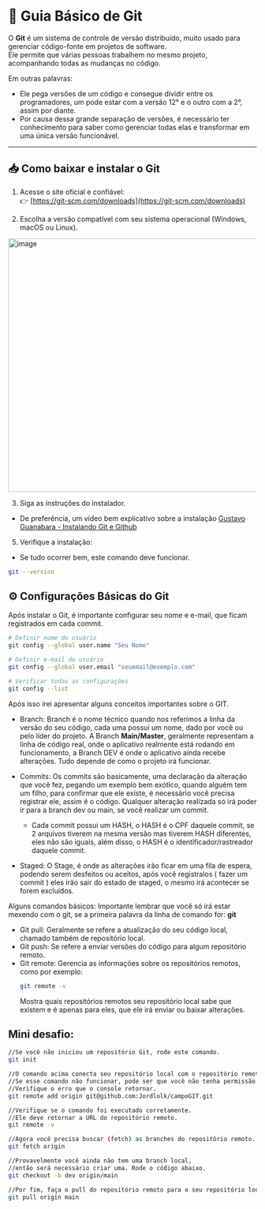 # 🌱 Guia Básico de Git

O **Git** é um sistema de controle de versão distribuído, muito usado para gerenciar código-fonte em projetos de software.  
Ele permite que várias pessoas trabalhem no mesmo projeto, acompanhando todas as mudanças no código.

Em outras palavras:
- Ele pega versões de um código e consegue dividir entre os programadores, um pode estar com a versão 12° e o outro com a 2°, assim por diante.
- Por causa dessa grande separação de versões, é necessário ter conhecimento para saber como gerenciar todas elas e transformar em uma única versão funcionável.

---

## 📥 Como baixar e instalar o Git

1. Acesse o site oficial e confiável:  
   👉 [https://git-scm.com/downloads](https://git-scm.com/downloads)

2. Escolha a versão compatível com seu sistema operacional (Windows, macOS ou Linux).

<img width="1322" height="514" alt="image" src="https://github.com/user-attachments/assets/d4bb7cc9-6fa3-414d-ab5c-39081042554a" />

3. Siga as instruções do instalador.
- De preferência, um vídeo bem explicativo sobre a instalação
[Gustavo Guanabara - Instalando Git e Github](https://youtu.be/NgWExh3bswg?si=3baPDZ6zOd1kO50g)
5. Verifique a instalação:
  - Se tudo ocorrer bem, este comando deve funcionar.
   ```bash
   git --version
   ````
## ⚙️ Configurações Básicas do Git

Após instalar o Git, é importante configurar seu nome e e-mail, que ficam registrados em cada commit.

```bash
# Definir nome do usuário
git config --global user.name "Seu Nome"

# Definir e-mail do usuário
git config --global user.email "seuemail@exemplo.com"

# Verificar todas as configurações
git config --list
````
Após isso irei apresentar alguns conceitos importantes sobre o GIT.

- Branch: Branch é o nome técnico quando nos referimos a linha da versão do seu código, cada uma possui um nome, dado por você ou pelo líder do projeto. A Branch **Main/Master**, geralmente representam a linha de código real, onde o aplicativo realmente está rodando em funcionamento, a Branch DEV é onde o aplicativo ainda recebe alterações. Tudo depende de como o projeto irá funcionar.

- Commits: Os commits são basicamente, uma declaração da alteração que você fez, pegando um exemplo bem exótico, quando alguém tem um filho, para confirmar que ele existe, é necessário você precisa registrar ele, assim é o código. Qualquer alteração realizada só irá poder ir para a branch dev ou main, se você realizar um commit.
   - Cada commit possui um HASH, o HASH é o CPF daquele commit, se 2 arquivos tiverem na mesma versão mas tiverem HASH diferentes, eles não são iguais, além disso, o HASH é o identificador/rastreador daquele commit.
- Staged: O Stage, é onde as alterações irão ficar em uma fila de espera, podendo serem desfeitos ou aceitos, após você registralos ( fazer um commit ) eles irão sair do estado de staged, o mesmo irá acontecer se forem excluídos.

Alguns comandos básicos:
 Importante lembrar que você só irá estar mexendo com o git, se a primeira palavra da linha de comando for: **git**
- Git pull: Geralmente se refere a atualização do seu código local, chamado também de repositório local.
- Git push: Se refere a enviar versões do código para algum repositório remoto.
- Git remote: Gerencia as informações sobre os repositórios remotos, como por exemplo:
  ````bash
  git remote -v
  ````
  Mostra quais repositórios remotos seu repositório local sabe que existem e é apenas para eles, que ele irá enviar ou baixar alterações.

## Mini desafio:
````bash
//Se você não iniciou um repositório Git, rode este comando.
git init

//O comando acima conecta seu repositório local com o repositório remoto.
//Se esse comando não funcionar, pode ser que você não tenha permissão para executá-lo. 
//Verifique o erro que o console retornar.
git remote add origin git@github.com:Jordlolk/campoGIT.git

//Verifique se o comando foi executado corretamente.
//Ele deve retornar a URL do repositório remoto.
git remote -v

//Agora você precisa buscar (fetch) as branches do repositório remoto.
git fetch origin

//Provavelmente você ainda não tem uma branch local, 
//então será necessário criar uma. Rode o código abaixo.
git checkout -b dev origin/main

//Por fim, faça o pull do repositório remoto para o seu repositório local usando este comando.
git pull origin main
````
